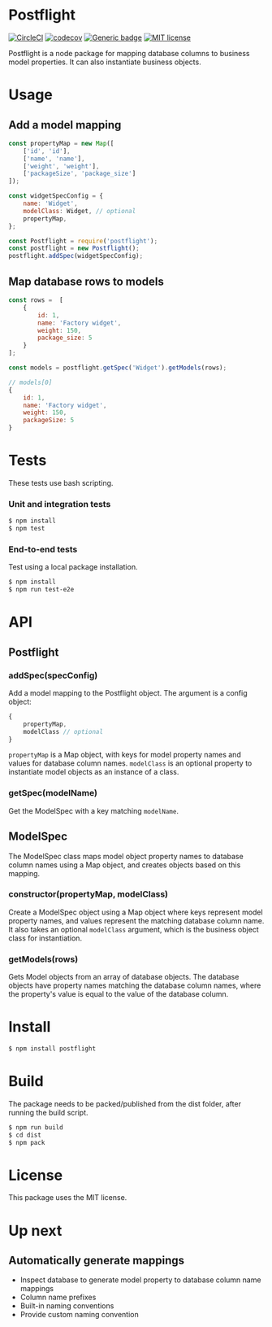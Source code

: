 # Postflight

[![CircleCI](https://circleci.com/gh/marcusfoertsch/postflight/tree/master.svg?style=shield)](https://circleci.com/gh/marcusfoertsch/postflight/tree/master) [![codecov](https://codecov.io/gh/marcusfoertsch/postflight/branch/master/graph/badge.svg)](https://codecov.io/gh/marcusfoertsch/postflight) [![Generic badge](https://img.shields.io/badge/style-Airbnb-green.svg)](https://shields.io/) [![MIT license](https://img.shields.io/badge/License-MIT-blue.svg)](https://lbesson.mit-license.org/)

Postflight is a node package for mapping database columns to business model properties. It can also instantiate business objects. 

# Usage

## Add a model mapping
```javascript
const propertyMap = new Map([
    ['id', 'id'],
    ['name', 'name'],
    ['weight', 'weight'],
    ['packageSize', 'package_size']
]);

const widgetSpecConfig = {
    name: 'Widget',
    modelClass: Widget, // optional
    propertyMap,
};

const Postflight = require('postflight');
const postflight = new Postflight();
postflight.addSpec(widgetSpecConfig);
```

## Map database rows to models

```javascript
const rows =  [
    {
        id: 1,
        name: 'Factory widget',
        weight: 150,
        package_size: 5
    }
];

const models = postflight.getSpec('Widget').getModels(rows);
```

```javascript
// models[0]
{
    id: 1,
    name: 'Factory widget',
    weight: 150,
    packageSize: 5
}
```
    

# Tests

These tests use bash scripting.

### Unit and integration tests

```bash
$ npm install
$ npm test
```

### End-to-end tests

Test using a local package installation.

```bash
$ npm install
$ npm run test-e2e
```

# API

## Postflight 

### addSpec(specConfig)

Add a model mapping to the Postflight object. The argument is a config object:

```javascript
{
    propertyMap,
    modelClass // optional
}
```

`propertyMap` is a Map object, with keys for model property names and values for database column names.
`modelClass` is an optional property to instantiate model objects as an instance of a class.

### getSpec(modelName)

Get the ModelSpec with a key matching `modelName`.

## ModelSpec

The ModelSpec class maps model object property names to database column names using a Map object, and creates objects based on this mapping.

### constructor(propertyMap, modelClass)

Create a ModelSpec object using a Map object where keys represent model property names, and values represent the matching database column name. It also takes an optional `modelClass` argument, which is the business object class for instantiation.

### getModels(rows)

Gets Model objects from an array of database objects. The database objects have property names matching the database column names, where the property's value is equal to the value of the database column.

# Install

```bash
$ npm install postflight
```

# Build

The package needs to be packed/published from the dist folder, after running the build script.

```bash
$ npm run build
$ cd dist
$ npm pack
```

# License

This package uses the MIT license.

# Up next

## Automatically generate mappings

* Inspect database to generate model property to database column name mappings
* Column name prefixes
* Built-in naming conventions
* Provide custom naming convention